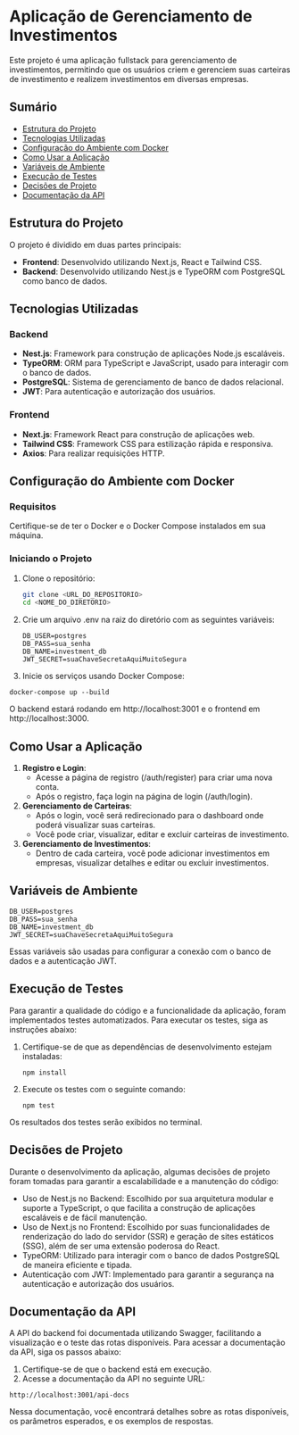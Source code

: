 # Aplicação de Gerenciamento de Investimentos

Este projeto é uma aplicação fullstack para gerenciamento de investimentos, permitindo que os usuários criem e gerenciem suas carteiras de investimento e realizem investimentos em diversas empresas.

## Sumário

- [Estrutura do Projeto](#estrutura-do-projeto)
- [Tecnologias Utilizadas](#tecnologias-utilizadas)
- [Configuração do Ambiente com Docker](#configuração-do-ambiente-com-docker)
- [Como Usar a Aplicação](#como-usar-a-aplicação)
- [Variáveis de Ambiente](#variáveis-de-ambiente)
- [Execução de Testes](#execução-de-testes)
- [Decisões de Projeto](#decisões-de-projeto)
- [Documentação da API](#documentação-da-api)

## Estrutura do Projeto

O projeto é dividido em duas partes principais:

- **Frontend**: Desenvolvido utilizando Next.js, React e Tailwind CSS.
- **Backend**: Desenvolvido utilizando Nest.js e TypeORM com PostgreSQL como banco de dados.

## Tecnologias Utilizadas

### Backend

- **Nest.js**: Framework para construção de aplicações Node.js escaláveis.
- **TypeORM**: ORM para TypeScript e JavaScript, usado para interagir com o banco de dados.
- **PostgreSQL**: Sistema de gerenciamento de banco de dados relacional.
- **JWT**: Para autenticação e autorização dos usuários.

### Frontend

- **Next.js**: Framework React para construção de aplicações web.
- **Tailwind CSS**: Framework CSS para estilização rápida e responsiva.
- **Axios**: Para realizar requisições HTTP.

## Configuração do Ambiente com Docker

### Requisitos

Certifique-se de ter o Docker e o Docker Compose instalados em sua máquina.

### Iniciando o Projeto

1. Clone o repositório:

   ```bash
   git clone <URL_DO_REPOSITORIO>
   cd <NOME_DO_DIRETORIO>
   ```

2. Crie um arquivo .env na raiz do diretório com as seguintes variáveis:
   ```
   DB_USER=postgres
   DB_PASS=sua_senha
   DB_NAME=investment_db
   JWT_SECRET=suaChaveSecretaAquiMuitoSegura
   ```
3. Inicie os serviços usando Docker Compose:

```
docker-compose up --build
```

O backend estará rodando em http://localhost:3001 e o frontend em http://localhost:3000.

## Como Usar a Aplicação

1. **Registro e Login**:
   - Acesse a página de registro (/auth/register) para criar uma nova conta.
   - Após o registro, faça login na página de login (/auth/login).
2. **Gerenciamento de Carteiras**:
   - Após o login, você será redirecionado para o dashboard onde poderá visualizar suas carteiras.
   - Você pode criar, visualizar, editar e excluir carteiras de investimento.
3. **Gerenciamento de Investimentos**:
   - Dentro de cada carteira, você pode adicionar investimentos em empresas, visualizar detalhes e editar ou excluir investimentos.

## Variáveis de Ambiente

```
DB_USER=postgres
DB_PASS=sua_senha
DB_NAME=investment_db
JWT_SECRET=suaChaveSecretaAquiMuitoSegura
```

Essas variáveis são usadas para configurar a conexão com o banco de dados e a autenticação JWT.

## Execução de Testes

Para garantir a qualidade do código e a funcionalidade da aplicação, foram implementados testes automatizados. Para executar os testes, siga as instruções abaixo:

1. Certifique-se de que as dependências de desenvolvimento estejam instaladas:

   ```
   npm install
   ```

2. Execute os testes com o seguinte comando:

   ```
   npm test
   ```

Os resultados dos testes serão exibidos no terminal.

## Decisões de Projeto

Durante o desenvolvimento da aplicação, algumas decisões de projeto foram tomadas para garantir a escalabilidade e a manutenção do código:

- Uso de Nest.js no Backend: Escolhido por sua arquitetura modular e suporte a TypeScript, o que facilita a construção de aplicações escaláveis e de fácil manutenção.
- Uso de Next.js no Frontend: Escolhido por suas funcionalidades de renderização do lado do servidor (SSR) e geração de sites estáticos (SSG), além de ser uma extensão poderosa do React.
- TypeORM: Utilizado para interagir com o banco de dados PostgreSQL de maneira eficiente e tipada.
- Autenticação com JWT: Implementado para garantir a segurança na autenticação e autorização dos usuários.

## Documentação da API

A API do backend foi documentada utilizando Swagger, facilitando a visualização e o teste das rotas disponíveis. Para acessar a documentação da API, siga os passos abaixo:

1. Certifique-se de que o backend está em execução.
2. Acesse a documentação da API no seguinte URL:

```
http://localhost:3001/api-docs
```

Nessa documentação, você encontrará detalhes sobre as rotas disponíveis, os parâmetros esperados, e os exemplos de respostas.

